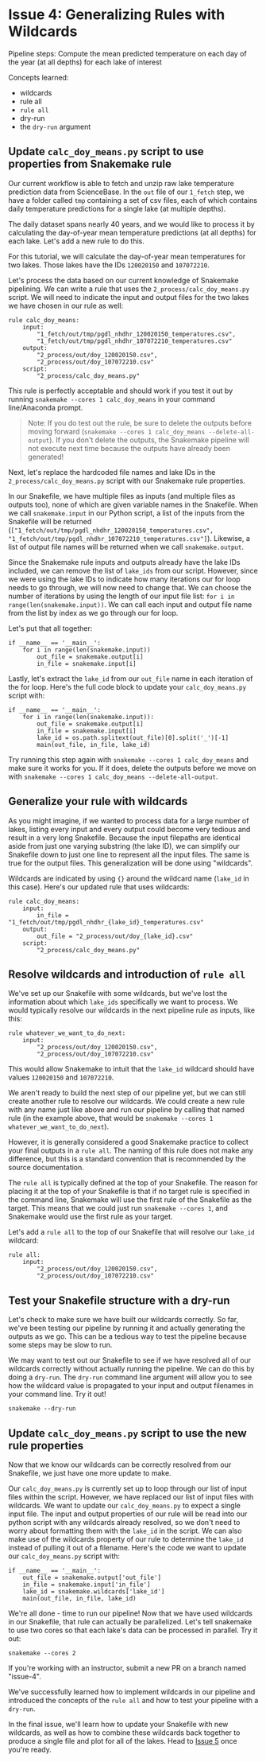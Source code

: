 # Issue 4: Generalizing Rules with Wildcards

Pipeline steps: Compute the mean predicted temperature on each day of the year (at all depths) for each lake of interest

Concepts learned:
- wildcards
- rule all
- `rule all`
- dry-run
- the `dry-run` argument

## Update `calc_doy_means.py` script to use properties from Snakemake rule
Our current workflow is able to fetch and unzip raw lake temperature prediction data from ScienceBase. In the `out` file of our `1_fetch` step, we have a folder called `tmp` containing a set of csv files, each of which contains daily temperature predictions for a single lake (at multiple depths).

The daily dataset spans nearly 40 years, and we would like to process it by calculating the day-of-year mean temperature predictions (at all depths) for each lake. Let's add a new rule to do this.

For this tutorial, we will calculate the day-of-year mean temperatures for two lakes. Those lakes have the IDs `120020150` and `107072210`.

Let's process the data based on our current knowledge of Snakemake pipelining. We can write a rule that uses the `2_process/calc_doy_means.py` script. We will need to indicate the input and output files for the two lakes we have chosen in our rule as well:
```
rule calc_doy_means:
    input:
        "1_fetch/out/tmp/pgdl_nhdhr_120020150_temperatures.csv",
        "1_fetch/out/tmp/pgdl_nhdhr_107072210_temperatures.csv"
    output:
        "2_process/out/doy_120020150.csv",
        "2_process/out/doy_107072210.csv"
    script:
        "2_process/calc_doy_means.py"
```

This rule is perfectly acceptable and should work if you test it out by running `snakemake --cores 1 calc_doy_means` in your command line/Anaconda prompt.

> Note: If you do test out the rule, be sure to delete the outputs before moving forward (`snakemake --cores 1 calc_doy_means --delete-all-output`). If you don't delete the outputs, the Snakemake pipeline will not execute next time because the outputs have already been generated!

Next, let's replace the hardcoded file names and lake IDs in the `2_process/calc_doy_means.py` script with our Snakemake rule properties.

In our Snakefile, we have multiple files as inputs (and multiple files as outputs too), none of which are given variable names in the Snakefile. When we call `snakemake.input` in our Python script, a list of the inputs from the Snakefile will be returned (`["1_fetch/out/tmp/pgdl_nhdhr_120020150_temperatures.csv", "1_fetch/out/tmp/pgdl_nhdhr_107072210_temperatures.csv"]`). Likewise, a list of output file names will be returned when we call `snakemake.output`.

Since the Snakemake rule inputs and outputs already have the lake IDs included, we can remove the list of `lake_ids` from our script. However, since we were using the lake IDs to indicate how many iterations our for loop needs to go through, we will now need to change that. We can choose the number of iterations by using the length of our input file list: `for i in range(len(snakemake.input))`. We can call each input and output file name from the list by index as we go through our for loop.

Let's put that all together:
```
if __name__ == '__main__':
    for i in range(len(snakemake.input))
        out_file = snakemake.output[i]
        in_file = snakemake.input[i]
```

Lastly, let's extract the `lake_id` from our `out_file` name in each iteration of the for loop. Here's the full code block to update your `calc_doy_means.py` script with:
```
if __name__ == '__main__':
    for i in range(len(snakemake.input)):
        out_file = snakemake.output[i]
        in_file = snakemake.input[i]
        lake_id = os.path.splitext(out_file)[0].split('_')[-1]
        main(out_file, in_file, lake_id)
```

Try running this step again with `snakemake --cores 1 calc_doy_means` and make sure it works for you. If it does, delete the outputs before we move on with `snakemake --cores 1 calc_doy_means --delete-all-output`.

## Generalize your rule with wildcards
As you might imagine, if we wanted to process data for a large number of lakes, listing every input and every output could become very tedious and result in a very long Snakefile. Because the input filepaths are identical aside from just one varying substring (the lake ID), we can simplify our Snakefile down to just one line to represent all the input files. The same is true for the output files. This generalization will be done using "wildcards".

Wildcards are indicated by using `{}` around the wildcard name (`lake_id` in this case). Here's our updated rule that uses wildcards:
```
rule calc_doy_means:
    input:
        in_file = "1_fetch/out/tmp/pgdl_nhdhr_{lake_id}_temperatures.csv"
    output:
        out_file = "2_process/out/doy_{lake_id}.csv"
    script:
        "2_process/calc_doy_means.py"
```

## Resolve wildcards and introduction of `rule all`
We've set up our Snakefile with some wildcards, but we've lost the information about which `lake_ids` specifically we want to process. We would typically resolve our wildcards in the next pipeline rule as inputs, like this:
```
rule whatever_we_want_to_do_next:
    input:
        "2_process/out/doy_120020150.csv",
        "2_process/out/doy_107072210.csv"
```

This would allow Snakemake to intuit that the `lake_id` wildcard should have values `120020150` and `107072210`.

We aren't ready to build the next step of our pipeline yet, but we can still create another rule to resolve our wildcards. We could create a new rule with any name just like above and run our pipeline by calling that named rule (in the example above, that would be `snakemake --cores 1 whatever_we_want_to_do_next`).

However, it is generally considered a good Snakemake practice to collect your final outputs in a `rule all`. The naming of this rule does not make any difference, but this is a standard convention that is recommended by the source documentation.

The `rule all` is typically defined at the top of your Snakefile. The reason for placing it at the top of your Snakefile is that if no target rule is specified in the command line, Snakemake will use the first rule of the Snakefile as the target. This means that we could just run `snakemake --cores 1`, and Snakemake would use the first rule as your target. 

Let's add a `rule all` to the top of our Snakefile that will resolve our `lake_id` wildcard:
```
rule all:
    input:
        "2_process/out/doy_120020150.csv",
        "2_process/out/doy_107072210.csv"
```

## Test your Snakefile structure with a dry-run
Let's check to make sure we have built our wildcards correctly. So far, we've been testing our pipeline by running it and actually generating the outputs as we go. This can be a tedious way to test the pipeline because some steps may be slow to run.

We may want to test out our Snakefile to see if we have resolved all of our wildcards correctly without actually running the pipeline. We can do this by doing a `dry-run`. The `dry-run` command line argument will allow you to see how the wildcard value is propagated to your input and output filenames in your command line. Try it out!
```
snakemake --dry-run 
```

## Update `calc_doy_means.py` script to use the new rule properties
Now that we know our wildcards can be correctly resolved from our Snakefile, we just have one more update to make.

Our `calc_doy_means.py` is currently set up to loop through our list of input files within the script. However, we have replaced our list of input files with wildcards. We want to update our `calc_doy_means.py` to expect a single input file. The input and output properties of our rule will be read into our python script with any wildcards already resolved, so we don't need to worry about formatting them with the `lake_id` in the script. We can also make use of the wildcards property of our rule to determine the `lake_id` instead of pulling it out of a filename. Here's the code we want to update our `calc_doy_means.py` script with:
```
if __name__ == '__main__':
    out_file = snakemake.output['out_file']
    in_file = snakemake.input['in_file']
    lake_id = snakemake.wildcards['lake_id']
    main(out_file, in_file, lake_id)
```

We're all done - time to run our pipeline! Now that we have used wildcards in our Snakefile, that rule can actually be parallelized. Let's tell snakemake to use two cores so that each lake's data can be processed in parallel. Try it out:
```
snakemake --cores 2
```

If you're working with an instructor, submit a new PR on a branch named "issue-4".

We've successfully learned how to implement wildcards in our pipeline and introduced the concepts of the `rule all` and how to test your pipeline with a `dry-run`.

In the final issue, we'll learn how to update your Snakefile with new wildcards, as well as how to combine these wildcards back together to produce a single file and plot for all of the lakes. Head to [Issue 5](issue_5.md) once you're ready.
